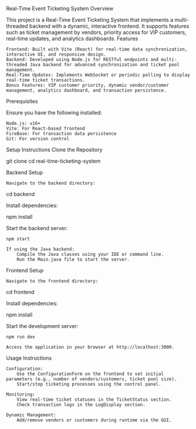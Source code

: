Real-Time Event Ticketing System
Overview

This project is a Real-Time Event Ticketing System that implements a multi-threaded backend with a dynamic, interactive frontend. It supports features such as ticket management by vendors, priority access for VIP customers, real-time updates, and analytics dashboards.
Features

    Frontend: Built with Vite (React) for real-time data synchronization, interactive UI, and responsive design.
    Backend: Developed using Node.js for RESTful endpoints and multi-threaded Java backend for advanced synchronization and ticket pool management.
    Real-Time Updates: Implements WebSocket or periodic polling to display real-time ticket transactions.
    Bonus Features: VIP customer priority, dynamic vendor/customer management, analytics dashboard, and transaction persistence.

Prerequisites

Ensure you have the following installed:

    Node.js: v16+
    Vite: For React-based frontend
    FireBase: For transaction data persistence 
    Git: For version control

Setup Instructions
Clone the Repository

git clone <repository-url>
cd real-time-ticketing-system

Backend Setup

    Navigate to the backend directory:

cd backend

Install dependencies:

npm install

Start the backend server:

    npm start

    If using the Java backend:
        Compile the Java classes using your IDE or command line.
        Run the Main.java file to start the server.

Frontend Setup

    Navigate to the frontend directory:

cd frontend

Install dependencies:

npm install

Start the development server:

    npm run dev

    Access the application in your browser at http://localhost:3000.

Usage Instructions

    Configuration:
        Use the ConfigurationForm on the frontend to set initial parameters (e.g., number of vendors/customers, ticket pool size).
        Start/stop ticketing processes using the control panel.

    Monitoring:
        View real-time ticket statuses in the TicketStatus section.
        Check transaction logs in the LogDisplay section.

    Dynamic Management:
        Add/remove vendors or customers during runtime via the GUI.

